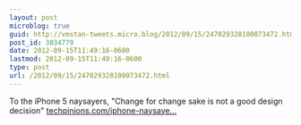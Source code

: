 ```yaml
---
layout: post
microblog: true
guid: http://vmstan-tweets.micro.blog/2012/09/15/247029328100073472.html
post_id: 3034779
date: 2012-09-15T11:49:16-0600
lastmod: 2012-09-15T11:49:16-0600
type: post
url: /2012/09/15/247029328100073472.html
---
```

To the iPhone 5 naysayers, "Change for change sake is not a good design decision" <a href="http://techpinions.com/iphone-naysayers/10198">techpinions.com/iphone-naysaye…</a>
